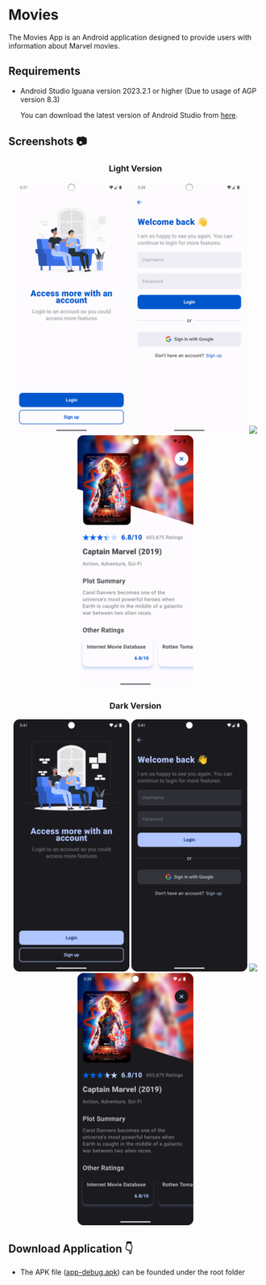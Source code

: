 # Movies

The Movies App is an Android application designed to provide users with information about Marvel movies. 

## Requirements

- Android Studio Iguana version 2023.2.1 or higher (Due to usage of AGP version 8.3)

  You can download the latest version of Android Studio from [here](https://developer.android.com/studio).

 ## Screenshots 📷  
<div align="center">
  <h3> Light Version </h3>
  <img src="images/1.png" width="230px"/> 
  <img src="images/2.png" width="230px"/> 
  <img src="images/3.png" width="230px"/> 
  <img src="images/4.png" width="230px"/> 
 <br>
    
  <h3> Dark Version </h3>
  <img src="images/5.png" width="230px"/> 
  <img src="images/6.png" width="230px"/> 
  <img src="images/7.png" width="230px"/> 
  <img src="images/8.png" width="230px"/> 
 <br>
</div>

## Download Application 👇

- The APK file ([app-debug.apk](app-debug.apk)) can be founded under the root folder

  
